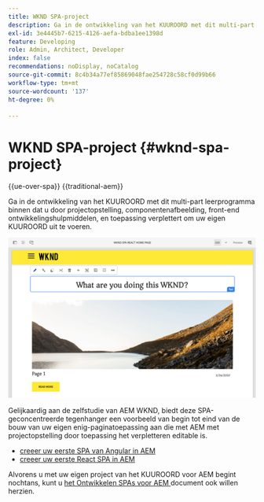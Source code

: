 ```yaml
---
title: WKND SPA-project
description: Ga in de ontwikkeling van het KUUROORD met dit multi-part leerprogramma binnen dat u door projectopstelling, componentenafbeelding, front-end ontwikkelingshulpmiddelen, en toepassing verplettert om uw eigen KUUROORD uit te voeren gebruikend zowel React als Angular.
exl-id: 3e4445b7-6215-4126-aefa-bdba1ee1398d
feature: Developing
role: Admin, Architect, Developer
index: false
recommendations: noDisplay, noCatalog
source-git-commit: 8c4b34a77ef85869048fae254728c58cf0d99b66
workflow-type: tm+mt
source-wordcount: '137'
ht-degree: 0%

---
```



# WKND SPA-project {#wknd-spa-project}

{{ue-over-spa}}
{{traditional-aem}}

Ga in de ontwikkeling van het KUUROORD met dit multi-part leerprogramma binnen dat u door projectopstelling, componentenafbeelding, front-end ontwikkelingshulpmiddelen, en toepassing verplettert om uw eigen KUUROORD uit te voeren.

![ WKND Project van het KUUROORD ](assets/wknd-spa-project.png)

Gelijkaardig aan de zelfstudie van AEM WKND, biedt deze SPA-geconcentreerde tegenhanger een voorbeeld van begin tot eind van de bouw van uw eigen enig-paginatoepassing aan die met AEM met projectopstelling door toepassing het verpletteren editable is.

* [ creeer uw eerste SPA van Angular in AEM ](https://experienceleague.adobe.com/docs/experience-manager-learn/getting-started-with-aem-headless/spa-editor/angular/overview.html)
* [ creeer uw eerste React SPA in AEM ](https://experienceleague.adobe.com/docs/experience-manager-learn/getting-started-with-aem-headless/spa-editor/react/overview.html)

Alvorens u met uw eigen project van het KUUROORD voor AEM begint nochtans, kunt u [ het Ontwikkelen SPAs voor AEM ](developing.md) document ook willen herzien.
